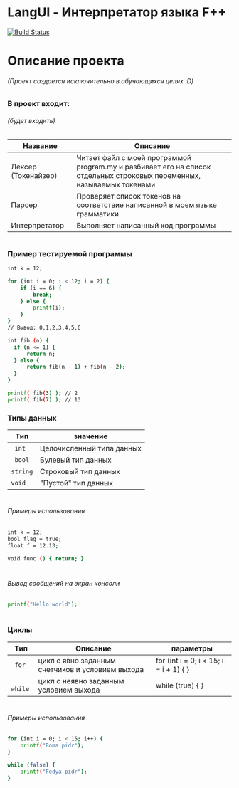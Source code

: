 # LangUI - Интерпретатор языка F++
[![Build Status](https://travis-ci.org/joemccann/dillinger.svg?branch=master)](https://travis-ci.org/joemccann/dillinger)

# Описание проекта
###### (Проект создается исключительно в обучающихся целях :D)

### В проект входит:
###### (будет входить)

| Название | Описание | 
| ------ | ------ |
| Лексер (Токенайзер) |  Читает файл с моей программой program.my и разбивает его на список отдельных строковых переменных, называемых токенами
| Парсер | Проверяет список токенов на соответствие написанной в моем языке грамматики
|  Интерпретатор | Выполняет написанный код программы

#
### Пример тестируемой программы
```sh
int k = 12;

for (int i = 0; i < 12; i = 2) {
    if (i == 6) {
        break;
    } else {
        printf(i);
    }
} 
// Вывод: 0,1,2,3,4,5,6

int fib (n) {
  if (n <= 1) {
      return n;
  } else {
      return fib(n - 1) + fib(n - 2);
  }
}

printf( fib(3) ); // 2
printf( fib(7) ); // 13
```


### Типы данных
| Тип | значение | 
| ------ | ------ |
|``` int``` | Целочисленный типа данных 
|``` bool```| Булевый тип данных 
| ```string```| Строковый тип данных 
| ```void``` | "Пустой" тип данных 

#
###### Примеры использования

```sh
int k = 12;
bool flag = true;
float f = 12.13;

void func () { return; }
```
#
###### Вывод сообщений на экран консоли
```sh
printf("Hello world");
```


#
### Циклы
| Тип | Описание | параметры 
| ------ | ------ | ------ |
|``` for``` | цикл с явно заданным счетчиков и условием выхода | for (int i = 0; i < 15; i = i + 1) {  }
|``` while```| цикл с неявно заданным условием выхода | while (true) { }

#
###### Примеры использования
```sh
for (int i = 0; i < 15; i++) {
    printf("Roma pidr");
}

while (false) {
    printf("Fedya pidr");
}
```

